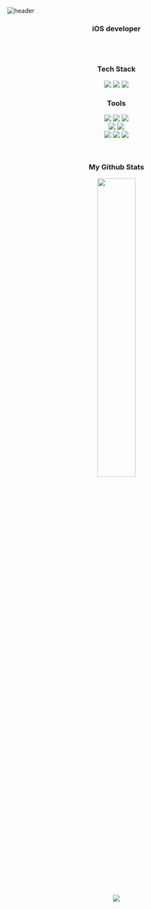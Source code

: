 ![header](https://capsule-render.vercel.app/api?type=waving&color=b0d4ff&height=300&section=header&text=Wonhyeong&fontSize=90&animation=fadeIn&fontAlignY=38)

<!-- <div align="center">
Good day! I am Lee Wonhyeong who is Beginner developer from South Korea.<br>
I graduated from Myongji Univ 2021 👨‍🎓, information & communication Engineering.
</div>
<br> -->

<h3 align="center"> iOS developer </h3>

<br>
<br>

<h3 align="center"> Tech Stack </h3>

<div align="center">
<img src="https://img.shields.io/badge/Swift-F05138?style=flat-square&logo=Swift&logoColor=white">
<img src="https://img.shields.io/badge/UIKit-2396F3?style=flat-square&logo=UIKit&logoColor=white">
<img src="https://img.shields.io/badge/SwiftUI-000000?style=flat-square&logo=Swift&logoColor=blue">
  </div>
  
  <h3 align='center'>  Tools  </h3>
 <p align='center'>
  <img src="https://img.shields.io/badge/Git-F05032?style=flat-square&logo=Git&logoColor=white"/>
  <img src="https://img.shields.io/badge/GitHub-181717?style=flat-square&logo=GitHub&logoColor=white"/>
  <img src="https://img.shields.io/badge/iTerm2-000000?style=flat-square&logo=iTerm2&logoColor=white"/>
  <br>

  <img src="https://img.shields.io/badge/Xcode-147EFB?style=flat-square&logo=Xcode&logoColor=white"/>
  <img src="https://img.shields.io/badge/Visual Studio Code-007ACC?style=flat-square&logo=Visual Studio Code&logoColor=white"/>
  <br>

  <img src="https://img.shields.io/badge/Slack-4A154B?style=flat-square&logo=Slack&logoColor=white"/>
  <img src="https://img.shields.io/badge/Notion-000000?style=flat-square&logo=Notion&logoColor=white"/>
  <img src="https://img.shields.io/badge/Discord-5865F2?style=flat-square&logo=Discord&logoColor=white"/>
</p>

  </br>
<h3 align="center"> My Github Stats </h3>

<div align="center">
<a href="s">
  <img src="https://github-readme-stats.vercel.app/api?username=whl0526&theme=whl0526&show_icons=true" width="42%" />
</a>


 ![](https://github-profile-summary-cards.vercel.app/api/cards/profile-details?username=whl0526)
